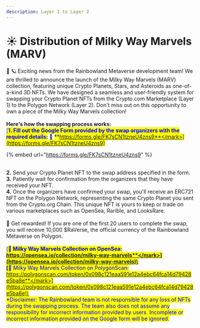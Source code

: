 ```yaml
---
description: Layer 1 to Layer 2
---
```


# ☀ Distribution of Milky Way Marvels (MARV)

🌌 🪐 Exciting news from the Rainbowland Metaverse development team! We are thrilled to announce the launch of the Milky Way Marvels (MARV) collection, featuring unique Crypto Planets, Stars, and Asteroids as one-of-a-kind 3D NFTs. We have designed a seamless and user-friendly system for swapping your Crypto Planet NFTs from the Crypto.com Marketplace (Layer 1) to the Polygon Network (Layer 2). Don't miss out on this opportunity to own a piece of the Milky Way Marvels collection!\
\
**Here's how the swapping process works:**\
[<mark style="color:blue;">**1. Fill out the Google Form provided by the swap organizers with the required details:**</mark> 🔗 <mark style="color:blue;">**https://forms.gle/FK7sCN1tzneU4zns9**</mark>](https://forms.gle/FK7sCN1tzneU4zns9)

{% embed url="https://forms.gle/FK7sCN1tzneU4zns9" %}

\
**2.** Send your Crypto Planet NFT to the swap address specified in the form.\
**3.** Patiently wait for confirmation from the organizers that they have received your NFT.\
**4.** Once the organizers have confirmed your swap, you'll receive an ERC721 NFT on the Polygon Network, representing the same Crypto Planet you sent from the Crypto.org Chain. This unique NFT is yours to keep or trade on various marketplaces such as OpenSea, Rarible, and LooksRare.\
\
🎁 Get rewarded! If you are one of the first 20 users to complete the swap, you will receive 10,000 $RaVerse, the official currency of the Rainbowland Metaverse on Polygon.\
\
[<mark style="color:blue;">**🔗 Milky Way Marvels Collection on OpenSea: https://opensea.io/collection/milky-way-marvels**</mark>](https://opensea.io/collection/milky-way-marvels)\
\
[<mark style="color:purple;">**🔗 Milky Way Marvels Collection on PolygonScan: https://polygonscan.com/token/0x098c121eaa591e12a4ebc64fca14d79428e5ba8e**</mark>](https://polygonscan.com/token/0x098c121eaa591e12a4ebc64fca14d79428e5ba8e)\
\
\*Disclaimer: The Rainbowland team is not responsible for any loss of NFTs during the swapping process. The team also does not assume any responsibility for incorrect information provided by users. Incomplete or incorrect information provided on the Google form will be ignored.
